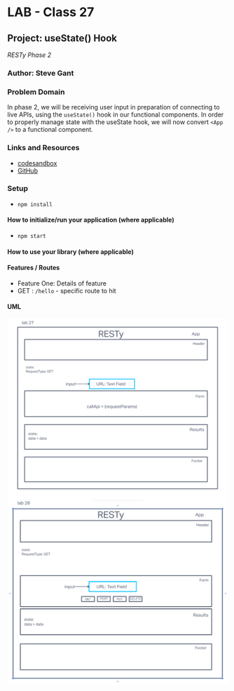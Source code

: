 # LAB - Class 27

## Project: useState() Hook
*RESTy Phase 2*

### Author: Steve Gant

### Problem Domain  

In phase 2, we will be receiving user input in preparation of connecting to live APIs, using the `useState()` hook in our functional components. In order to properly manage state with the useState hook, we will now convert `<App />` to a functional component.

### Links and Resources

- [codesandbox](https://codesandbox.io/p/github/stevengant/resty3/lab27?workspaceId=8be27d1e-468c-4d8f-a4af-75875ccb2c76&file=%2Fsrc%2FApp.jsx)
- [GitHub](https://github.com/stevengant/resty3/tree/lab27)

### Setup

- `npm install`


#### How to initialize/run your application (where applicable)

- `npm start`

#### How to use your library (where applicable)

#### Features / Routes

- Feature One: Details of feature
- GET : `/hello` - specific route to hit



#### UML

![](assets/Lab27UML.png)
![](assets/Lab28UML.png)